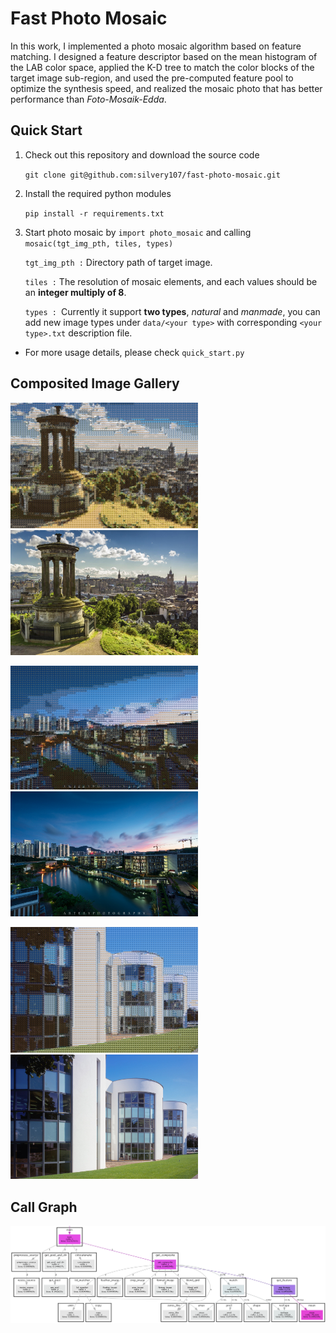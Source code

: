# Fast Photo Mosaic
In this work, I implemented a photo mosaic algorithm based on feature matching.
I designed a feature descriptor based on the mean histogram of the LAB color space, applied the K-D tree to match the color blocks of the target image sub-region, and used the pre-computed feature pool to optimize the synthesis speed, and realized the mosaic photo that has better performance than *Foto-Mosaik-Edda*.

## Quick Start
1. Check out this repository and download the source code

    `git clone git@github.com:silvery107/fast-photo-mosaic.git`

2. Install the required python modules

    `pip install -r requirements.txt`

3. Start photo mosaic by `import photo_mosaic` and calling `mosaic(tgt_img_pth, tiles, types)` 

    `tgt_img_pth :` Directory path of target image.

    `tiles :` The resolution of mosaic elements, and each values should be an **integer multiply of 8**.

    `types : `Currently it support **two types**, *natural* and *manmade*, you can add new image types under `data/<your type>` with corresponding `<your type>.txt` description file.

* For more usage details, please check `quick_start.py`

## Composited Image Gallery
<p float="left">
  <img src=./images/composite1.png width="300" />
  <img src=./images/target1.jpg width="300" />
</p>


<p float="left">
  <img src=./images/composite2.png width="300" />
  <img src=./images/target2.jpg width="300" />
</p>

<p float="left">
  <img src=./images/composite3.png width="300" />
  <img src=./images/target3.jpg width="300" />
</p>

## Call Graph

<img src=./images/pycallgraph_v1.png width=600>
